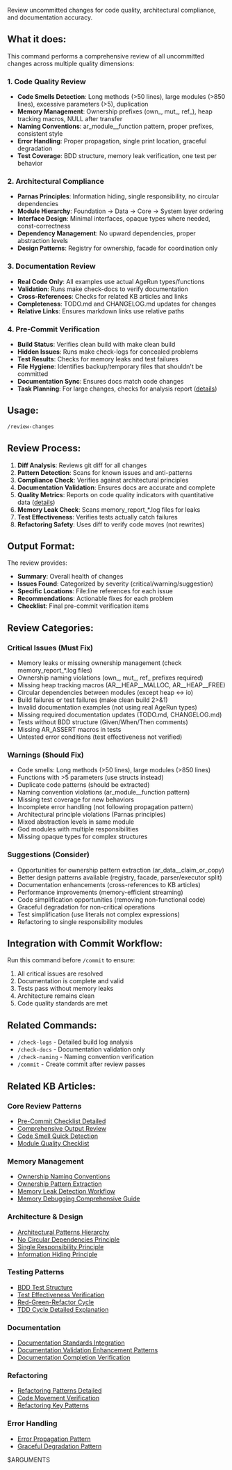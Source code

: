 Review uncommitted changes for code quality, architectural compliance, and documentation accuracy.
## What it does:

This command performs a comprehensive review of all uncommitted changes across multiple quality dimensions:

### 1. Code Quality Review
- **Code Smells Detection**: Long methods (>50 lines), large modules (>850 lines), excessive parameters (>5), duplication
- **Memory Management**: Ownership prefixes (own_, mut_, ref_), heap tracking macros, NULL after transfer
- **Naming Conventions**: ar_module__function pattern, proper prefixes, consistent style
- **Error Handling**: Proper propagation, single print location, graceful degradation
- **Test Coverage**: BDD structure, memory leak verification, one test per behavior

### 2. Architectural Compliance
- **Parnas Principles**: Information hiding, single responsibility, no circular dependencies
- **Module Hierarchy**: Foundation → Data → Core → System layer ordering
- **Interface Design**: Minimal interfaces, opaque types where needed, const-correctness
- **Dependency Management**: No upward dependencies, proper abstraction levels
- **Design Patterns**: Registry for ownership, facade for coordination only

### 3. Documentation Review
- **Real Code Only**: All examples use actual AgeRun types/functions
- **Validation**: Runs make check-docs to verify documentation
- **Cross-References**: Checks for related KB articles and links
- **Completeness**: TODO.md and CHANGELOG.md updates for changes
- **Relative Links**: Ensures markdown links use relative paths

### 4. Pre-Commit Verification
- **Build Status**: Verifies clean build with make clean build
- **Hidden Issues**: Runs make check-logs for concealed problems
- **Test Results**: Checks for memory leaks and test failures
- **File Hygiene**: Identifies backup/temporary files that shouldn't be committed
- **Documentation Sync**: Ensures docs match code changes
- **Task Planning**: For large changes, checks for analysis report ([details](../../kb/report-driven-task-planning.md))

## Usage:

```bash
/review-changes
```

## Review Process:

1. **Diff Analysis**: Reviews git diff for all changes
2. **Pattern Detection**: Scans for known issues and anti-patterns
3. **Compliance Check**: Verifies against architectural principles
4. **Documentation Validation**: Ensures docs are accurate and complete
5. **Quality Metrics**: Reports on code quality indicators with quantitative data ([details](../../kb/quantitative-priority-setting.md))
6. **Memory Leak Check**: Scans memory_report_*.log files for leaks
7. **Test Effectiveness**: Verifies tests actually catch failures
8. **Refactoring Safety**: Uses diff to verify code moves (not rewrites)

## Output Format:

The review provides:
- **Summary**: Overall health of changes
- **Issues Found**: Categorized by severity (critical/warning/suggestion)
- **Specific Locations**: File:line references for each issue
- **Recommendations**: Actionable fixes for each problem
- **Checklist**: Final pre-commit verification items

## Review Categories:

### Critical Issues (Must Fix)
- Memory leaks or missing ownership management (check memory_report_*.log files)
- Ownership naming violations (own_, mut_, ref_ prefixes required)
- Missing heap tracking macros (AR__HEAP__MALLOC, AR__HEAP__FREE)
- Circular dependencies between modules (except heap ↔ io)
- Build failures or test failures (make clean build 2>&1)
- Invalid documentation examples (not using real AgeRun types)
- Missing required documentation updates (TODO.md, CHANGELOG.md)
- Tests without BDD structure (Given/When/Then comments)
- Missing AR_ASSERT macros in tests
- Untested error conditions (test effectiveness not verified)

### Warnings (Should Fix)
- Code smells: Long methods (>50 lines), large modules (>850 lines)
- Functions with >5 parameters (use structs instead)
- Duplicate code patterns (should be extracted)
- Naming convention violations (ar_module__function pattern)
- Missing test coverage for new behaviors
- Incomplete error handling (not following propagation pattern)
- Architectural principle violations (Parnas principles)
- Mixed abstraction levels in same module
- God modules with multiple responsibilities
- Missing opaque types for complex structures

### Suggestions (Consider)
- Opportunities for ownership pattern extraction (ar_data__claim_or_copy)
- Better design patterns available (registry, facade, parser/executor split)
- Documentation enhancements (cross-references to KB articles)
- Performance improvements (memory-efficient streaming)
- Code simplification opportunities (removing non-functional code)
- Graceful degradation for non-critical operations
- Test simplification (use literals not complex expressions)
- Refactoring to single responsibility modules

## Integration with Commit Workflow:

Run this command before `/commit` to ensure:
1. All critical issues are resolved
2. Documentation is complete and valid
3. Tests pass without memory leaks
4. Architecture remains clean
5. Code quality standards are met

## Related Commands:
- `/check-logs` - Detailed build log analysis
- `/check-docs` - Documentation validation only
- `/check-naming` - Naming convention verification
- `/commit` - Create commit after review passes

## Related KB Articles:

### Core Review Patterns
- [Pre-Commit Checklist Detailed](../../kb/pre-commit-checklist-detailed.md)
- [Comprehensive Output Review](../../kb/comprehensive-output-review.md)
- [Code Smell Quick Detection](../../kb/code-smell-quick-detection.md)
- [Module Quality Checklist](../../kb/module-quality-checklist.md)

### Memory Management
- [Ownership Naming Conventions](../../kb/ownership-naming-conventions.md)
- [Ownership Pattern Extraction](../../kb/ownership-pattern-extraction.md)
- [Memory Leak Detection Workflow](../../kb/memory-leak-detection-workflow.md)
- [Memory Debugging Comprehensive Guide](../../kb/memory-debugging-comprehensive-guide.md)

### Architecture & Design
- [Architectural Patterns Hierarchy](../../kb/architectural-patterns-hierarchy.md)
- [No Circular Dependencies Principle](../../kb/no-circular-dependencies-principle.md)
- [Single Responsibility Principle](../../kb/single-responsibility-principle.md)
- [Information Hiding Principle](../../kb/information-hiding-principle.md)

### Testing Patterns
- [BDD Test Structure](../../kb/bdd-test-structure.md)
- [Test Effectiveness Verification](../../kb/test-effectiveness-verification.md)
- [Red-Green-Refactor Cycle](../../kb/red-green-refactor-cycle.md)
- [TDD Cycle Detailed Explanation](../../kb/tdd-cycle-detailed-explanation.md)

### Documentation
- [Documentation Standards Integration](../../kb/documentation-standards-integration.md)
- [Documentation Validation Enhancement Patterns](../../kb/documentation-validation-enhancement-patterns.md)
- [Documentation Completion Verification](../../kb/documentation-completion-verification.md)

### Refactoring
- [Refactoring Patterns Detailed](../../kb/refactoring-patterns-detailed.md)
- [Code Movement Verification](../../kb/code-movement-verification.md)
- [Refactoring Key Patterns](../../kb/refactoring-key-patterns.md)

### Error Handling
- [Error Propagation Pattern](../../kb/error-propagation-pattern.md)
- [Graceful Degradation Pattern](../../kb/graceful-degradation-pattern.md)

$ARGUMENTS